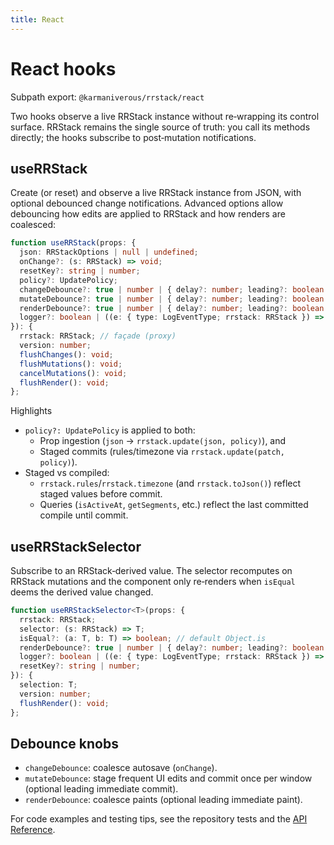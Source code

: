 ```yaml
---
title: React
---
```


# React hooks

Subpath export: `@karmaniverous/rrstack/react`

Two hooks observe a live RRStack instance without re‑wrapping its control surface. RRStack remains the single source of truth: you call its methods directly; the hooks subscribe to post‑mutation notifications.

## useRRStack

Create (or reset) and observe a live RRStack instance from JSON, with optional debounced change notifications. Advanced options allow debouncing how edits are applied to RRStack and how renders are coalesced:

```ts
function useRRStack(props: {
  json: RRStackOptions | null | undefined;
  onChange?: (s: RRStack) => void;
  resetKey?: string | number;
  policy?: UpdatePolicy;
  changeDebounce?: true | number | { delay?: number; leading?: boolean };
  mutateDebounce?: true | number | { delay?: number; leading?: boolean };
  renderDebounce?: true | number | { delay?: number; leading?: boolean };
  logger?: boolean | ((e: { type: LogEventType; rrstack: RRStack }) => void);
}): {
  rrstack: RRStack; // façade (proxy)
  version: number;
  flushChanges(): void;
  flushMutations(): void;
  cancelMutations(): void;
  flushRender(): void;
};
```

Highlights

- `policy?: UpdatePolicy` is applied to both:
  - Prop ingestion (`json` → `rrstack.update(json, policy)`), and
  - Staged commits (rules/timezone via `rrstack.update(patch, policy)`).
- Staged vs compiled:
  - `rrstack.rules`/`rrstack.timezone` (and `rrstack.toJson()`) reflect staged values before commit.
  - Queries (`isActiveAt`, `getSegments`, etc.) reflect the last committed compile until commit.

## useRRStackSelector

Subscribe to an RRStack‑derived value. The selector recomputes on RRStack mutations and the component only re‑renders when `isEqual` deems the derived value changed.

```ts
function useRRStackSelector<T>(props: {
  rrstack: RRStack;
  selector: (s: RRStack) => T;
  isEqual?: (a: T, b: T) => boolean; // default Object.is
  renderDebounce?: true | number | { delay?: number; leading?: boolean };
  logger?: boolean | ((e: { type: LogEventType; rrstack: RRStack }) => void);
  resetKey?: string | number;
}): {
  selection: T;
  version: number;
  flushRender(): void;
};
```

## Debounce knobs

- `changeDebounce`: coalesce autosave (`onChange`).
- `mutateDebounce`: stage frequent UI edits and commit once per window (optional leading immediate commit).
- `renderDebounce`: coalesce paints (optional leading immediate paint).

For code examples and testing tips, see the repository tests and the [API Reference](https://docs.karmanivero.us/rrstack).
